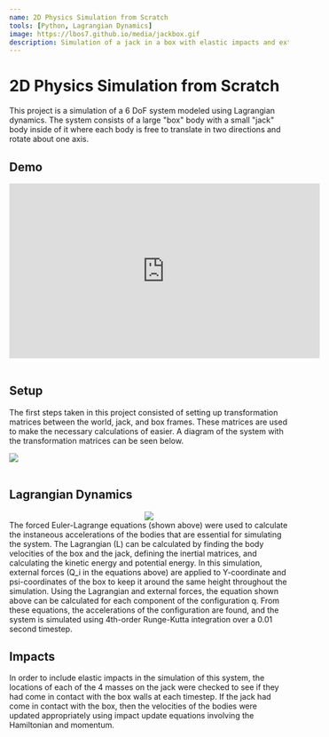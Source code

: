 ```yaml
---
name: 2D Physics Simulation from Scratch
tools: [Python, Lagrangian Dynamics]
image: https://lbos7.github.io/media/jackbox.gif
description: Simulation of a jack in a box with elastic impacts and external forces.
---
```


# 2D Physics Simulation from Scratch
This project is a simulation of a 6 DoF system modeled using Lagrangian dynamics. The system consists of a large "box" body with a small "jack" body inside of it where each body is free to translate in two directions and rotate about one axis.
<br>

## Demo
<center><iframe width="560" height="315" src="https://www.youtube.com/embed/W0dDw8HSiHI?si=N4vRB3vX4GtSHSFd" title="YouTube video player" frameborder="0" allow="accelerometer; autoplay; clipboard-write; encrypted-media; gyroscope; picture-in-picture; web-share" referrerpolicy="strict-origin-when-cross-origin" allowfullscreen></iframe></center>
<br>

## Setup
The first steps taken in this project consisted of setting up transformation matrices between the world, jack, and box frames. These matrices are used to make the necessary calculations of easier. A diagram of the system with the transformation matrices can be seen below.
<div style="flex: 1; text-align: left;">
    <img src="https://{{ site.url }}{{ site.baseurl }}//media/jackbox.png"/>
</div>
<br>

## Lagrangian Dynamics
<center><img src="https://{{ site.url }}{{ site.baseurl }}//media/forcedEL.png"/></center>
The forced Euler-Lagrange equations (shown above) were used to calculate the instaneous accelerations of the bodies that are essential for simulating the system. The Lagrangian (L) can be calculated by finding the body velocities of the box and the jack, defining the inertial matrices, and calculating the kinetic energy and potential energy. In this simulation, external forces (Q_i in the equations above) are applied to Y-coordinate and psi-coordinates of the box to keep it around the same height throughout the simulation. Using the Lagrangian and external forces, the equation shown above can be calculated for each component of the configuration q. From these equations, the accelerations of the configuration are found, and the system is simulated using 4th-order Runge-Kutta integration over a 0.01 second timestep.
<br>

## Impacts
In order to include elastic impacts in the simulation of this system, the locations of each of the 4 masses on the jack were checked to see if they had come in contact with the box walls at each timestep. If the jack had come in contact with the box, then the velocities of the bodies were updated appropriately using impact update equations involving the Hamiltonian and momentum.